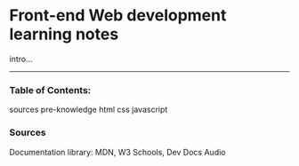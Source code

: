 # Front-end Web development learning notes
intro...

-------

### Table of Contents:
sources 
pre-knowledge 
html
css
javascript

### Sources
Documentation library: MDN, W3 Schools, Dev Docs Audio
